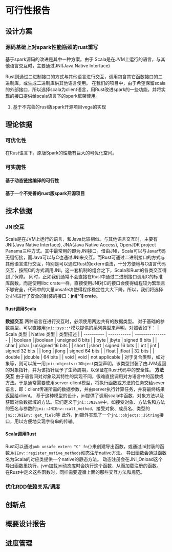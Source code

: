 # 可行性报告
## 设计方案
### 源码基础上对spark性能瓶颈的rust重写
基于spark源码的改进是其中一种方案。由于
Scala是在JVM上运行的语言，与其他语言交互时，主要通过JNI(Java Native Interface)


Rust则通过二进制接口的方式与其他语言进行交互，调用包含其它函数接口的二进制库，或生成二进制库供其他语言使用。
在我们的项目中，由于希望保留scala的外部接口，所以选择scala为client语言，用Rust改进spark的一些功能，并将实现的接口提供给scala语言下的spark框架使用。

1. 基于不完善的rust版spark开源项目vega的实现
   
## 理论依据
### 可优化性
在Rust语言下，原版Spark的性能有巨大的可优化空间。



### 可实施性
#### 基于动态链接编译的可行性



#### 基于一个不完善的rust版spark开源项目


## 技术依据
### JNI交互
Scala是在JVM上运行的语言，和Java比较相似。与其他语言交互时，主要有JNI(Java Native Interface), JNA(Java Native Access), OpenJDK project Panama三种方式。其中最常用的即为JNI接口。借由JNI，Scala可以与Java代码无缝衔接，而Java可以与C也通过JNI来交互。而Rust可通过二进制接口的方式与其他语言进行交互，特别是可以通过Rust的extern语法，十分方便地与C语言代码交互，按照C的方式调用JNI。这一套机制的组合之下，Scala和Rust的各类交互得到了保障。
同时，正如我们通常不会直接在Rust中通过二进制接口调用C的标准库函数，而是使用libc crate一样，直接使用JNI对C的接口会使得编程较为繁琐且不够安全，代码中的大量unsafe块使得程序稳定性大大下降，所以，我们将选择对JNI进行了安全的封装的接口：**jni[^1] crate**。
#### Rust调用Scala
**数据交互**
两种语言在进行交互时，必须使用两边共有的数据类型。
对于基础的参数类型，可以直接用`jni::sys::*`模块提供的系列类型来声明，对照表如下：
| Scala 类型 | Native 类型 | 类型描述         |
| ---------- | ----------- | ---------------- |
| boolean    | jboolean    | unsigned 8 bits  |
| byte       | jbyte       | signed 8 bits    |
| char       | jchar       | unsigned 16 bits |
| short      | jshort      | signed 16 bits   |
| int        | jint        | signed 32 bits   |
| long       | jlong       | signed 64 bits   |
| float      | jfloat      | 32 bits          |
| double     | jdouble     | 64 bits          |
| void       | void        | not applicable   |
对于复合类型，如对象等，则可以统一用`jni::objects::JObject`类型声明。该类型封装了由JVM返回的对象指针，并为该指针赋予了生命周期，以保证在Rust代码中的安全性。
**方法交互**
由于语言间对对象及其特性的实现不同，很难直接调用对方语言中的函数或方法。于是通常需要使用server-client模型，将执行函数或方法的任务交给sever语言，即：client传递所需的数据参数，并由server执行计算任务，并将最终结果返回给client。
基于这种模型的设计，jni提供了调用scala中函数、对象方法以及获取对象数据域的方法。它们定义于`jni::JNIEnv`中，如接受对象、方法名和方法的签名与参数的`jni::JNIEnv::call_method`，接受对象、成员名、类型的`jni::JNIEnv::get_field`等
此外，jni额外实现了一个`jni::objects::JString`接口，用以方便地实现字符串的传输。
#### Scala调用Rust
Rust可以通过`pub unsafe extern "C" fn{}`来创建导出函数，或通过jni封装的函数`JNIEnv::register_native_methods`动态注册native方法。
导出函数会通过函数名为Scala的对应类提供一个native的静态方法。
动态注册会在JNI_Onload这个导出函数里执行，jvm加载jni动态库时会执行这个函数，从而加载注册的函数。
在Rust中定义这些函数时，同样需要遵循上面的那些交互方法和规范。

### 优化RDD依赖关系/调度


## 创新点

## 概要设计报告

## 进度管理











